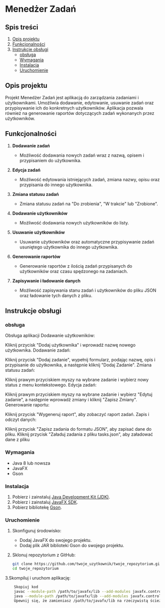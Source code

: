 # Menedżer Zadań

## Spis treści
1. [Opis projektu](#opis-projektu)
2. [Funkcjonalności](#funkcjonalności)
3. [Instrukcje obsługi](#instrukcje-obsługi)
    - [obsługa](#obsługa)
    - [Wymagania](#wymagania)
    - [Instalacja](#instalacja)
    - [Uruchomienie](#uruchomienie)

## Opis projektu
Projekt Menedżer Zadań jest aplikacją do zarządzania zadaniami i użytkownikami. Umożliwia dodawanie, edytowanie, usuwanie zadań oraz przypisywanie ich do konkretnych użytkowników. Aplikacja pozwala również na generowanie raportów dotyczących zadań wykonanych przez użytkowników.

## Funkcjonalności
1. **Dodawanie zadań**
   - Możliwość dodawania nowych zadań wraz z nazwą, opisem i przypisaniem do użytkownika.
   
2. **Edycja zadań**
   - Możliwość edytowania istniejących zadań, zmiana nazwy, opisu oraz przypisania do innego użytkownika.
   
3. **Zmiana statusu zadań**
   - Zmiana statusu zadań na "Do zrobienia", "W trakcie" lub "Zrobione".
   
4. **Dodawanie użytkowników**
   - Możliwość dodawania nowych użytkowników do listy.
   
5. **Usuwanie użytkowników**
   - Usuwanie użytkowników oraz automatyczne przypisywanie zadań usuniętego użytkownika do innego użytkownika.
   
6. **Generowanie raportów**
   - Generowanie raportów z ilością zadań przypisanych do użytkowników oraz czasu spędzonego na zadaniach.

7. **Zapisywanie i ładowanie danych**
   - Możliwość zapisywania stanu zadań i użytkowników do pliku JSON oraz ładowanie tych danych z pliku.

## Instrukcje obsługi

### obsługa
Obsługa aplikacji
Dodawanie użytkowników:

Kliknij przycisk "Dodaj użytkownika" i wprowadź nazwę nowego użytkownika.
Dodawanie zadań:

Kliknij przycisk "Dodaj zadanie", wypełnij formularz, podając nazwę, opis i przypisanie do użytkownika, a następnie kliknij "Dodaj Zadanie".
Zmiana statusu zadań:

Kliknij prawym przyciskiem myszy na wybrane zadanie i wybierz nowy status z menu kontekstowego.
Edycja zadań:

Kliknij prawym przyciskiem myszy na wybrane zadanie i wybierz "Edytuj zadanie", a następnie wprowadź zmiany i kliknij "Zapisz Zmiany".
Generowanie raportu:

Kliknij przycisk "Wygeneruj raport", aby zobaczyć raport zadań.
Zapis i odczyt danych:

Kliknij przycisk "Zapisz zadania do formatu JSON", aby zapisać dane do pliku.
Kliknij przycisk "Załaduj zadania z pliku tasks.json", aby załadować dane z pliku

### Wymagania
- Java 8 lub nowsza
- JavaFX
- Gson

### Instalacja

1. Pobierz i zainstaluj [Java Development Kit (JDK)](https://www.oracle.com/java/technologies/javase-downloads.html).
2. Pobierz i zainstaluj [JavaFX SDK](https://gluonhq.com/products/javafx/).
3. Pobierz bibliotekę [Gson](https://github.com/google/gson/releases).

### Uruchomienie

1. Skonfiguruj środowisko:
    - Dodaj JavaFX do swojego projektu.
    - Dodaj plik JAR biblioteki Gson do swojego projektu.

2. Sklonuj repozytorium z GitHub:

   ```sh
   git clone https://github.com/twoje_uzytkownik/twoje_repozytorium.git
   cd twoje_repozytorium

3.Skompiluj i uruchom aplikację:

```sh
    Skopiuj kod
    javac --module-path /path/to/javafx/lib --add-modules javafx.controls TaskManagerApp.java
    java --module-path /path/to/javafx/lib --add-modules javafx.controls TaskManagerApp
    Upewnij się, że zamieniasz /path/to/javafx/lib na rzeczywistą ścieżkę do plików JavaFX na Twoim komputerze.